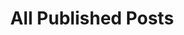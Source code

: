 ---
title: "All Published Posts"
images: [
  "/images/compressed/profile-photo-1-re-medium.png", 
  "/images/compressed/profile-photo-2-re-medium.png"]
---
